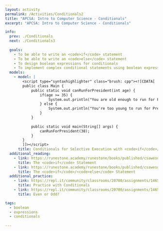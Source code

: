 ```yaml
---
layout: activity
permalink: /Activities/Conditionals2
title: "APCSA: Intro to Computer Science - Conditionals"
excerpt: "APCSA: Intro to Computer Science - Conditionals"

info:
  prev: ./Conditionals
  next: ./Conditionals3
  
  goals: 
    - To be able to write an <code>if</code> statement
    - To be able to write an <code>else</code> statement
    - To design boolean expressions for conditionals
    - To implement complex conditional statements using boolean expression operators
  models:
    - model: |
        <script type="syntaxhighlighter" class="brush: cpp"><![CDATA[
        public class Main {
            public static void canRunForPresident(int age) {
                if(age >= 35) {
                    System.out.println("You are old enough to run for President of the United States!");
                } else {
                    System.out.println("You're too young to run for President.");
                }
            }
            
            public static void main(String[] args) {
                canRunForPresident(38);
            }
        }
        ]]></script>     
      title: Conditionals for Selective Execution with <code>if</code>/<code>else</code> Statements
  additional_reading:
    - link: https://runestone.academy/runestone/books/published/csawesome/Unit3-If-Statements/topic-3-2-ifs.html
      title: The <code>if</code> Statement
    - link: https://runestone.academy/runestone/books/published/csawesome/Unit3-If-Statements/topic-3-3-if-else.html
      title: The <code>if</code>/<code>else</code> Statement
  additional_practice:
    - link: https://repl.it/community/classrooms/20700/assignments/146540
      title: Practice with Conditionals
    - link: https://repl.it/community/classrooms/20700/assignments/146545
      title: Even or Odd?

tags:
  - boolean
  - expressions
  - conditionals
  
---
```


